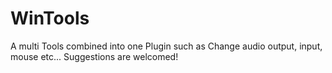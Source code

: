 # WinTools
A multi Tools combined into one Plugin such as Change audio output, input, mouse etc... Suggestions are welcomed!
